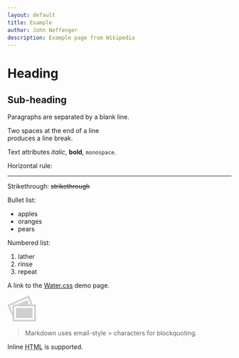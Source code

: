```yaml
---
layout: default
title: Example
author: John Neffenger
description: Example page from Wikipedia
---
```

Heading
=======

Sub-heading
-----------

Paragraphs are separated
by a blank line.

Two spaces at the end of a line  
produces a line break.

Text attributes _italic_,
**bold**, `monospace`.

Horizontal rule:

---

Strikethrough:
~~strikethrough~~

Bullet list:

  * apples
  * oranges
  * pears

Numbered list:

  1. lather
  2. rinse
  3. repeat

A link to the [Water.css](water.html) demo page.

![Image](images/Icon-pictures.png "icon")

> Markdown uses email-style > characters for blockquoting.

Inline <abbr title="Hypertext Markup Language">HTML</abbr> is supported.
